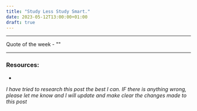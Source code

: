 ```yaml
---
title: "Study Less Study Smart."
date: 2023-05-12T13:00:00+01:00
draft: true
---
```


---

Quote of the week - ""

---

### Resources:

- []()

*I have tried to research this post the best I can. IF there is anything wrong, please let me know and I will update and make clear the changes made to this post*